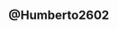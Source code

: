 @Humberto2602
-
<!---

EJERCICIO 1
Instalación del ambiente
El presente ejercicio busca realizar la instalación del ambiente para el desarrollo del trabajo práctico. A
continuación se listará una serie de aplicaciones a instalar
1. Instalar el IDE Visual Studio Code: Un IDE (Entorno de desarrollo integrado), es una aplicación que
nos brinda facilidades al momento de generar código. Dentro de Pro Contacto utilizamos Visual Studio
Code para los proyectos relacionados a aplicaciones web y móviles. El mismo permite trabajar con
varios lenguajes tales como: HTML, CSS, C#, Javascript, APEX (NodeJS, Angular, IONIC, React,
Typescript, etc).
2. Instalar GIT y GIT Bash: Git es una aplicación utilizada para el control de versionado de código. En
otras palabras, es una suerte de “disco” en donde se guardarán los distintos files que componen
nuestra aplicación (ejemplo: index.html, estilos.css, etc). La gran ventaja de GIT es que al momento de
subir una versión nueva de un archivo, genera un “backup” de la versión anterior para poder ser
restaurado cuando se desee. Además, el código se encuentra en la “nube”, por lo que puede ser
accedido y descargado desde cualquier lugar que tenga acceso a internet.

Se procedio a la instalación de:
1. Instalación de IDE Visual Studio Code.
2. Instalar GIT y GIT Bash.

Ejerecicio N° 2
Las siguientes preguntas están orientadas a la comprensión del protocolo HTTP. Son agnósticas al lenguaje de
programación, la idea es comprender los conceptos del estándar:

1. ¿Qué es un servidor HTTP?
ES un protoclo que nos permite enviar la solicitud de información de  un sitio web  al servidor y viceversa este envia 
la respuesta del servidoe al buscardor con la información solicitada.

2. ¿Qué son los verbos HTTP? Mencionar los más conocidos
Los verbos HTTP permiten comunicar al servidor lo que se quiere realizar con un recurso bajo una URL.Estos verbos indican qué acción queremos realizar sobre el servidor.
Los verbos  más importates de HTTP (especialmente para hacer aplicaciones REST) son POST, GET, PUT, DELETE y HEAD.

3. ¿Qué es un request y un response en una comunicación HTTP? ¿Qué son los headers?
El Respons es el mesaje de respuesta que envia el servidor ante la solicitud de un cliente.
El Request es la solicitud que envia el cliente al servidor

Un Headres se encatga de enviar información acerca del servidor, navegador del cliente y la pagina web solicitada, los headres son la parte central de los Http.

4. ¿Qué es un queryString? (En el contexto de una url)

Es la parte de una URL que contiene los datos que deben pasar a aplicaciones web como los programas CGI.

5. ¿Qué es el responseCode? ¿Qué significado tiene los posibles valores devueltos?
Los codigos de respuesta nos indican si se ha completado satisfactoriamnete  una solictud HTTP.
Entre las mas recurrentes tenemos:
404 Not Found El servidor no pudo encontrar el contenido solicitado. Este código de respuesta es uno de los más conocidos  en la web.

Entre los valores devueltos estan:
Respuestas informativas ( 100– 199),
Respuestas satisfactorias ( 200- 299),
Redirecciones ( 300– 399),
Errores de los clientes ( 400- 499),
y errores de los servidores ( 500- 599) 

6. ¿Cómo se envía la data en un Get y cómo en un POST?

Con el método GET, los datos que se envían al servidor se escriben en la misma dirección URL, el metodo Post en cambia viaja a través  del cuerpo
Http request

7. ¿Qué verbo http utiliza el navegador cuando accedemos a una página?
El get ya que con el puedo consutar la  información . 


8. Explicar brevemente qué son las estructuras de datos JSON y XML dando ejemplo de
estructuras posibles.

Json :El formato JSON se utiliza para estructurar datos en forma de texto y permite el intercambio de información entre aplicaciones de manera sencilla,
liviana y rápida.
ejemplo:  {
  "nombre":"Jose",
  "profesion":"vendedor",
  "edad":48,
  "nivel": "senior"
  }
  
XML: Es un lenguaje que permite compartir datos entre sistemas. Se escribe en ficheros de texto plano, que pueden ser fácilmente procesables por cualquier 
lenguaje de programación y además pueden ser fácilmente transferibles a través de cualquier red de datos.
ejemplo:
<deporte>
  <jugador>leonel Messi</jugador>
  <posicion>delantero</posicion>
  </deporte>

  9. Explicar brevemente el estándar SOAP
   Es un protocolo estándar que define cómo dos objetos en diferentes procesos pueden comunicarse por medio de intercambio de datos XML.
  SOAP permite el enlace y la utilización de servicios Web encontrados definiendo una ruta de mensaje para el direccionamiento de mensajes. 
  Se puede utilizar SOAP para consultar UDDI para servicios Web.

10. Explicar brevemente el estándar REST Full.
ES un tipo de arquitectura de desarrolllo Web que se apoya en el estandar HTTP, este nos permite mejorar las comunicaciones cliente- servidor.

11. ¿Qué son los headers en un request? 
Son los parametros que se envian de una peteición o respuesta HTTP al cliente o al servidor. 
 
¿Para qué se utiliza el key Content-type en un header?
Es la propiedad del header que se usa para indicar el media type del recurso, dice al cliente que tipo de contenido será retornado.

Ejercicio N°4


Usuario: hwcybernet@curious-hawk-8blhtf.com  Clave Kaicha2602.  
https://trailblazer.me/id/jhflores
noreply@salesforce.com
Dom 6/3/2022 10:25 AM
Your Contacts import is complete. Here are your results:

Contacts Created: 20
Contacts Updated: 0
Contacts Ignored: 0 (We ignored updates that we couldn't match to an existing record.)
Contacts Failed:  0 (We couldn't import these due to errors.)
Contacts Rejected:  0 (We rejected duplicate rows.)

Processed job information for imported Contacts: https://curious-hawk-8blhtf-dev-ed.my.salesforce.com/7508c000006uEnHAAU?fromEmail=1
[contacts_to_import - contacts_to_import (1).csv](https://github.com/Humberto2602/Humberto2602/files/8193445/contacts_to_import.-.contacts_to_import.1.csv)

![Data import wizar1](https://user-images.githubusercontent.com/100371913/156941219-c9138645-b858-4c69-ad51-34108a5d5208.png)
![Data import wizar2](https://user-images.githubusercontent.com/100371913/156941220-02be4ad5-d152-4e08-be34-9262d8f38470.png)
![Data import wizar3](https://user-images.githubusercontent.com/100371913/156941221-9dcb055a-195d-4707-b3b6-b55a0fc615e4.png)
![Data import wizar4](https://user-images.githubusercontent.com/100371913/156941223-b6d2f31a-f827-49e6-af91-43b89f35492c.png)
![Data import wizar 5](https://user-images.githubusercontent.com/100371913/156941246-7639199f-bae1-48ef-a2a8-f790a380c26f.png)
![Data import wizar 6](https://user-images.githubusercontent.com/100371913/156941248-9aa3597d-d5ba-4e8f-a782-8a576b13315a.png)
![Data import wizar 7](https://user-images.githubusercontent.com/100371913/156941250-828e91fa-61a8-4c8b-a62c-b14fa40dadfe.png)
![Data import wizar 8](https://user-images.githubusercontent.com/100371913/156941251-bac5046f-4164-461d-91cf-95d8fcad6e1a.png)
![Data import wizar 9](https://user-images.githubusercontent.com/100371913/156941252-53150ee5-5478-43a3-b6e3-2560e05f0de5.png)
![Data import wizar10](https://user-images.githubusercontent.com/100371913/156941263-41aa0fd5-fdc1-42f3-85fa-37687db4949a.png)

Ejercicio N°5
Explicar que son conceptualmente, qué datos almacenan en forma estándar y cómo se relacionan el resto
(algunos no se relacionan entre sí) cada uno de los siguientes objetos de Salesforce.

1) Lead :    Es un potencial cliente que demuestra interes en un producto o servicio ofrecido por la empresa.
             Datos que se almacenan de manera standard:
             First name ,Last name,  Phone, Email, Company.

2) Account:  Son compañias con las cuales se realizan negocios.
             Datos que se almacenan:
             Account name, Parent Account, Phone, Industry,Web site.

3) Contact:   Es la persona o personas  con las cuales se gestiona el proceso de negociación, en ocasiones es el representante legal, 
un gerente o el dueño de la compañia, será la  persona encraga de los procesos de evaluación de adquisición del producto o servicio.
              Datos que se almacenan:
              First name ,Last name,  Account name, Phone, Email, Company.

4) Opportunity:Es el proceso de negociación, los acuerdos que se realizan entre el cliente y proveedor.
               Datos que se almacenan:
               Opportunity name, Account name, Close date, Amount,Probability.

5) Product:    Es el servicio ó bien que se ofrece al cliente. 
               Datos que se almacenan:
							 Product name, Product family, Product code,Product currency.	

6) Price book: Es una lista de productos ó servicios asociados a precios.     
               Datos que se almacenan:
							 Price book name, Description.
 
7) Quote:      Es el proceso de distribución de los lead, casos o tareas dentro de la organización.
               Datos que se almacenan:
							 Quote name, Oppotunity name.

8) Asset:      Es un producto que fue adquirido o instalado, realizando un seguimiento  se puede ver la cronologia de compra, mantenimieto o servicio adquirido. 
               Datos que se almacenan:
							 Asset name, Account; Contact, Product,Purchase date. 
9) Article:    Son nuestra documentación sobre procesos.   
               Datos que se almacenan:
							 Article name, Description; Owner name.
Ejercicio N°6

A. ¿Qué es Salesforce?

Salesforce es el CRM (Customer Relationship Management) número 1 en el mundo, permite registrar y ayudar con el trato con el cliente desde el primer contacto. Cuenta con distintas nubes: Sales Cloud, Service Cloud, Marketing Cloud entre otras especialidades. 

B. ¿Qué es Sales Cloud?

Sales Cloud, como su nombre lo dice es la nube de ventas de Salesforce el CRM, con objetos estándar como: Candidatos, Cuentas, Contactos y Oportunidades. Permite centralizar la información del cliente desde que es un prospecto hasta que se convierte en una oportunidad de venta, cubriendo clientes B2C y B2B.

C. ¿Qué es Service Cloud?

Service Cloud es parte del ecosistema de Salesforce, dedicada a la atención del cliente y soporte y así garantizar el éxito del mismo. 

D. ¿Qué es Health Cloud?

Health Cloud es la plataforma de Salesforce creada para el mundo de TI salud, combinando las mejores prácticas del CRM personalizado para crear y mejorar el relacionamiento médico-paciente. 

E. ¿Qué es Marketing Cloud?

Salesforce Marketing Cloud es la nube dedicada al equipo de marketing permitiendo crear campañas y crear o mejorar las relaciones con los clientes. 


Funcionalidades de Salesforce

A. ¿Qué es un Record Type?
 
Los Record Types en Salesforce, permiten diferenciar formularios, procesos comerciales, campos, incluso distintos tipos de valores en campos de selección. 

B. ¿Qué es un Report Type?

En un Report Type se crean las relaciones entre objetos, principales y secundarios, se define cuáles campos se pueden visualizar. Los registros que se podrán ver en el informe sólo son aquellos que cumplan con los criterios definidos en el report type. 



C. ¿Qué es un Page Layout?

Un Page Layout es un formulario en Salesforce, allí se definen los campos que se mostrarán, si son obligatorios o no, los botones, y la organización de los mismos.

D. ¿Qué es un Compact Layout?

Un Compact Layout contiene los campos claves, o los más relevantes para la organización o el proceso, estos aparecen en las aplicaciones móviles, Lighting Experience o en integraciones. 

E. ¿Qué es un Perfil?

Un perfil, es un conjunto de permisos y configuraciones que se otorgan a usuarios o grupo de usuarios. Entonces, el perfil va a determinar cómo se relaciona con los campos y objetos dentro de Salesforce. 

F. ¿Qué es un Rol?

Los roles determinan la visibilidad de los datos dentro de Salesforce, se pueden crear jerarquías que nos permiten guardar los datos. Por ejemplo: los ejecutivos de cuenta no pueden visualizar los datos de sus compañeros con el mismo rol, pero el gerente comercial puede ver los datos de ambos. 

G. ¿Qué es un Validation Rule?

Las reglas de validación son fórmulas o expresiones, que involucran 1 o más campos, que tienen como finalidad validar que los criterios requeridos se cumplan, si se cumplen el resultado es “True” y si no “False”, si el resultado es el último se envía un mensaje de error. 

H. ¿Qué diferencia hay entre una relación Master Detail y Lookup?

Un Master Detail es la relación entre padre e hijo, si el padre se elimina también el hijo y un lookup es una relación de búsqueda. 

Para determinar la diferencia entre un Master Detail y un Lookup, mejor preguntarnos, ¿cuándo deberíamos usar uno u otro? 

Usemos Master Detail cuando necesitemos crear campos maestros que usen: SUM, AVG, MIN de los hijos. Solo se pueden crear 2 Master Details por objeto y si un objeto es hijo, no puede ser el padre de otro. 

I. ¿Qué es un Sandbox?

Una Sandbox, como su traducción indica, es una caja de arena, donde podemos crear configuraciones y así no realizar cambios en producción directamente. 


J. ¿Qué es un ChangeSet?

Un ChangeSet es un conjunto de cambios, podemos traspasar los cambios realizados entre las Sandboxes y producción, hay cambios entrantes y salientes, antes de realizar los cambios definitivos podemos verificar si hay errores. 

K. ¿Para qué sirve el import Wizard de Salesforce?

Permite importar registro a objetos personalizados y estándares en Salesforce. 


L. ¿Para qué sirve la funcionalidad Web to Lead?

El Web to Lead, permite generar un código, que se inserta en una página web y crear un formulario, así poder dirigir los candidatos que se generen a Salesforce. 

M. ¿Para qué sirve la funcionalidad Web to Case?

El Web to Case, permite generar un código, que se inserta en una página web y crear un formulario, así poder dirigir los casos que se generen a Salesforce. 

N. ¿Para qué sirve la funcionalidad Omnichannel?

El Omnicanal permite a Salesforce tener diferentes canales de comunicación para la atención con el cliente, puede ser usado desde Sales o Service Cloud, le permite creación de casos o redirigir conversaciones a través de la consola a los agentes de servicios. 

O. ¿Para qué sirve la funcionalidad Chatter?

El chatter es un Chat dentro de salesforce, que le permite a los usuarios tener conversaciones entre ellos, o en la página del chatter o en registros específicos. Por ejemplo, podría tener una conversación sobre una oportunidad y poder impulsar la negociación, sin tener que usar correos electrónicos. 

Conceptos generales

A. ¿Qué significa SaaS?

SaaS significa Software as a Service, es decir el proveer de servicios en la nube, provee de actualizaciones y mantiene el software, sin que el cliente deba preocuparse. 

B. ¿Salesforce es Saas?

Sí, Salesforce es un Saas, provee a sus usuarios de mantenimiento y resguardo de los datos, también actualizaciones automáticas. 


C. ¿Qué significa que una solución sea Cloud?

Significa que no se encuentra en una servidor local, sino que se encuentra en la nube. 

D. ¿Qué significa que una solución sea On-Premise?

Se refiere a la instalación de un software dentro de un servidor en las instalaciones de una organización. 

E. ¿Qué es un pipeline de ventas?

Es el embudo de ventas, basado en las etapas o estrategias de ventas,por lo que puede saber lo que hace el vendedor durante todo el proceso de ventas. 

F. ¿Qué es un funnel de ventas?

Un funnel de ventas permite determinar la tasa de conversión del vendedor, a diferencia del pipeline que se basa en el proceso, el funnel se trata de números. 

G. ¿Qué significa Customer Experience?

La experiencia del cliente se basa en cualquier interacción del cliente con la organización y los sentimientos que le generan, un cliente incluso podría completar la venta y aún así no haberse sentido bien y no volver a comprar. 

H. ¿Qué significa omnicanalidad?

Es una estrategía de ventas, que permite al cliente comunicarse desde cualquier canal: email, SMS, RRSS, etc. La misma estrategía comunicacional debe ser usada en todos los canales, ya que los clientes pueden ir de un canal a otro, por ejemplo la web puede deribar a una red social o viceversa. 

I. ¿Qué significa que un negocio sea B2B?¿Qué significa que un negocio sea B2C?¿Qué es un KPI?

B2B: son empresas que venden a otras empresas, por ejemplo la relación de ventas entre un productor y un distribuidor o un distribuidor un comerciante minorista. 

B2C: empresas que se dedican a la atención al cliente final, como el retail. 

KPI: Son indicadores claves o medidor de desempeño, esta definición se da con las metas. 

J. ¿Qué es una API y en qué se diferencia de una Rest API?

API: sus siglas en inglés: application programming interface, es un software intermediario entre aplicaciones. 

K. ¿Qué es un Proceso Batch?
Es un procesamiento por lotes, y se ejecutan sin que el usuario haga nada. 

L. ¿Qué es Kanban?

Un Kanban es un método de gestión, se implementa a través de un tablero de eficacia, permite a los equipos visualizar sus flujos y carga de trabajo. 

M. ¿Qué es un ERP?

Un ERP es un sistema dedicado a automatizar y ayudar los procesos empresariales: Finanzas, administración, ventas

N. ¿Salesforce es un ERP?

No, Salesforce es un CRM. Salesforce registra la relación con el cliente. 

Ejercicio N° 7

Solicitar a ariel.tarsitano@procontacto.com.mx el archivo CSV de importación para realizar este ejercicio.
Instalar la herramienta dataloader para mac o windows.
Importar el archivo obtenido del playground utilizado para resolver el ejercicio 4 y agregar los siguientes
screenshots a github.
1. Paso a paso del proceso para mostrar cómo fue realizado.
2. Un listado que solo muestre las cuentasimportadas, que la lista muestre una columna por cada
columna del CSV. Si no se alcanza ver por el ancho de la pantalla, tomar varios screenshots.

Como primer paso se analizo la información en el objeto Account depurando su datos, creando los campos necesarios y obteniendo el id de los Owner.

Las herramientas para depuración se utilizo un vlook en excel que me permitio verificar los datos faltantes y de esta manera poder completar la información. 

En el campo región y ciudad se utilizo un picklist value set.

Se tomaron los datos que ya se encontraban en el campo para la creación del picklist en el campo Región. 

En el campo ciudad se agregaron y corregieron los datos (falta de tilde, nombres mal escritos, faltante de caracteres especiales).

Luego se procedio a la utilización de la herramiebta Dataloader para la subida de datos.


Se suben imagenes con el proceso realizado. ![Pantalla 1](https://user-images.githubusercontent.com/100371913/158242149-46089454-ef93-46a6-a234-bf94f57bdabd.png)
![Pantalla2](https://user-images.githubusercontent.com/100371913/158242183-d6babb00-a99e-4f3f-85b9-92db6ca7d014.png)
![Pantalla3](https://user-images.githubusercontent.com/100371913/158242187-a4f17c96-6525-4e46-8c9f-4506ab0e3de3.png)
![Pantalla3](https://user-images.githubusercontent.com/100371913/158242210-82280cc7-d80b-4c82-81c2-8980643ab8f4.png)
![Pantalla 4](https://user-images.githubusercontent.com/100371913/158242240-a2005419-b56e-42b8-a727-558ec587d01d.png)
![Pantalla 5](https://user-images.githubusercontent.com/100371913/158242243-23858c4b-3fc7-48c7-b072-c015a316afab.png)
![Pantalla 6](https://user-images.githubusercontent.com/100371913/158242248-c0641df8-db1e-48ce-806a-4a80cbe905dc.png)
![Datos corregidos 1](https://user-images.githubusercontent.com/100371913/158242274-f2728f17-99fa-471e-87c8-1aaa3a56b36a.png)
![Datos corregidos 2](https://user-images.githubusercontent.com/100371913/158242280-45d21183-c613-42a8-9727-f92e05af05b3.png)
![Datos corregidos 3](https://user-images.githubusercontent.com/100371913/158242282-bf907caa-a19e-4f26-b4ae-38633b24502e.png)
![Datos corregidos 4](https://user-images.githubusercontent.com/100371913/158242284-63d424a9-b2d7-471a-b56f-da4694942755.png) 


Errores en proceso de subida. 
[error031322100710715.csv](https://github.com/Humberto2602/Humberto2602/files/8247885/error031322100710715.csv)
[error031322095918656.csv](https://github.com/Humberto2602/Humberto2602/files/8247888/error031322095918656.csv)
[error031322094532154.csv](https://github.com/Humberto2602/Humberto2602/files/8247891/error031322094532154.csv)

Archivos completados y sin error.

[success031322100710715.csv](https://github.com/Humberto2602/Humberto2602/files/8247902/success031322100710715.csv)
[success031322095918656.csv](https://github.com/Humberto2602/Humberto2602/files/8247907/success031322095918656.csv)
[success031322094532154.csv](https://github.com/Humberto2602/Humberto2602/files/8247909/success031322094532154.csv)

En el objeto oportunidad.

Se depuro la información, se  agrego los campos faltantes, se tomo los owner Id que se encuentran en cuenta ya que no se especificaba cuales eran, se sustituyo dentro los campos los valores nuevos asiganados.

Se utilizo un Vlook para agregar los Id Owner de Account Id
 
Al tener la data depuarada se subieron los datos utilizando la herramienta Dataloader.

[success031422034701816.csv](https://github.com/Humberto2602/Humberto2602/files/8247941/success031422034701816.csv)
Archivo sin errores.

Terminando los pasos nombrados se verifica dentro de la Organización que los datos esten correctos y completos. 




